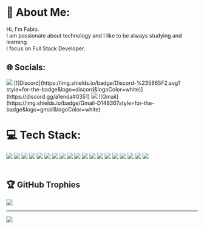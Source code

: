 
# 💫 About Me:
Hi, I'm Fabio.<br>I am passionate about technology and I like to be always studying and learning.<br>I focus on Full Stack Developer.


## 🌐 Socials:
<img src="https://img.shields.io/badge/LinkedIn-0077B5?style=for-the-badge&logo=linkedin&logoColor=white" />
[![Discord](https://img.shields.io/badge/Discord-%235865F2.svg?style=for-the-badge&logo=discord&logoColor=white)](https://discord.gg/a1enda#0351) 
<img src="https://img.shields.io/badge/Telegram-2CA5E0?style=for-the-badge&logo=telegram&logoColor=white" />
![Gmail](https://img.shields.io/badge/Gmail-D14836?style=for-the-badge&logo=gmail&logoColor=white)


# 💻 Tech Stack:
<div style="display: inline_block; margin-bottom: 5px">
<img src="https://img.shields.io/badge/Linux-FCC624?style=for-the-badge&logo=linux&logoColor=black" />
<img src="https://img.shields.io/badge/HTML5-E34F26?style=for-the-badge&logo=html5&logoColor=white" />
<img src="https://img.shields.io/badge/CSS3-1572B6?style=for-the-badge&logo=css3&logoColor=white" />
<img src="https://img.shields.io/badge/Sass-CC6699?style=for-the-badge&logo=sass&logoColor=white" />
<img src="https://img.shields.io/badge/JavaScript-F7DF1E?style=for-the-badge&logo=javascript&logoColor=black" />
<img src="https://img.shields.io/badge/jQuery-0769AD?style=for-the-badge&logo=jquery&logoColor=white" />
<img src="https://img.shields.io/badge/Vue.js-35495E?style=for-the-badge&logo=vue.js&logoColor=4FC08D" />
<img src="https://img.shields.io/badge/React-20232A?style=for-the-badge&logo=react&logoColor=61DAFB" />
<img src="https://img.shields.io/badge/Node.js-43853D?style=for-the-badge&logo=node.js&logoColor=white" />
<img src="https://img.shields.io/badge/PHP-777BB4?style=for-the-badge&logo=php&logoColor=white" />
<img src="https://img.shields.io/badge/Python-3776AB?style=for-the-badge&logo=python&logoColor=white" />
<img src="https://img.shields.io/badge/MySQL-00000F?style=for-the-badge&logo=mysql&logoColor=white" />
<img src="https://img.shields.io/badge/MongoDB-4EA94B?style=for-the-badge&logo=mongodb&logoColor=white" />
<img src="https://img.shields.io/badge/docker-%230db7ed.svg?style=for-the-badge&logo=docker&logoColor=white" />
<img src="https://img.shields.io/badge/Go-00ADD8?style=for-the-badge&logo=go&logoColor=white" />
<img src="https://img.shields.io/badge/Amazon_AWS-232F3E?style=for-the-badge&logo=amazon-aws&logoColor=white" />
<img src="https://img.shields.io/badge/Microsoft_Azure-0089D6?style=for-the-badge&logo=microsoft-azure&logoColor=white" />
<img src="https://img.shields.io/badge/Digital_Ocean-0080FF?style=for-the-badge&logo=DigitalOcean&logoColor=white" />
<img src="https://img.shields.io/badge/Nextcloud-0082C9?style=for-the-badge&logo=Nextcloud&logoColor=white" />
          
</div> <br />

## 🏆 GitHub Trophies
![](https://github-profile-trophy.vercel.app/?username=fab1opinto&theme=radical&no-frame=false&no-bg=true&margin-w=4)

---
[![](https://visitcount.itsvg.in/api?id=fab1opinto&icon=0&color=0)](https://visitcount.itsvg.in)

<!-- Proudly created with GPRM ( https://gprm.itsvg.in ) -->
